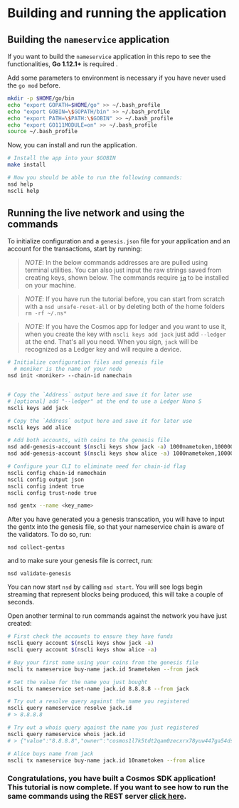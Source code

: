 # Building and running the application

## Building the `nameservice` application

If you want to build the `nameservice` application in this repo to see the functionalities, **Go 1.12.1+** is required .

Add some parameters to environment is necessary if you have never used the `go mod` before.

```bash
mkdir -p $HOME/go/bin
echo "export GOPATH=$HOME/go" >> ~/.bash_profile
echo "export GOBIN=\$GOPATH/bin" >> ~/.bash_profile
echo "export PATH=\$PATH:\$GOBIN" >> ~/.bash_profile
echo "export GO111MODULE=on" >> ~/.bash_profile
source ~/.bash_profile
```

Now, you can install and run the application.

```bash
# Install the app into your $GOBIN
make install

# Now you should be able to run the following commands:
nsd help
nscli help
```

## Running the live network and using the commands

To initialize configuration and a `genesis.json` file for your application and an account for the transactions, start by running:

> _*NOTE*_: In the below commands addresses are are pulled using terminal utilities. You can also just input the raw strings saved from creating keys, shown below. The commands require [`jq`](https://stedolan.github.io/jq/download/) to be installed on your machine.

> _*NOTE*_: If you have run the tutorial before, you can start from scratch with a `nsd unsafe-reset-all` or by deleting both of the home folders `rm -rf ~/.ns*`

> _*NOTE*_: If you have the Cosmos app for ledger and you want to use it, when you create the key with `nscli keys add jack` just add `--ledger` at the end. That's all you need. When you sign, `jack` will be recognized as a Ledger key and will require a device.

```bash
# Initialize configuration files and genesis file
  # moniker is the name of your node
nsd init <moniker> --chain-id namechain


# Copy the `Address` output here and save it for later use
# [optional] add "--ledger" at the end to use a Ledger Nano S
nscli keys add jack

# Copy the `Address` output here and save it for later use
nscli keys add alice

# Add both accounts, with coins to the genesis file
nsd add-genesis-account $(nscli keys show jack -a) 1000nametoken,100000000stake
nsd add-genesis-account $(nscli keys show alice -a) 1000nametoken,100000000stake

# Configure your CLI to eliminate need for chain-id flag
nscli config chain-id namechain
nscli config output json
nscli config indent true
nscli config trust-node true

nsd gentx --name <key_name>
```

After you have generated you a genesis transcation, you will have to input the gentx into the genesis file, so that your nameservice chain is aware of the validators. To do so, run:

`nsd collect-gentxs`

and to make sure your genesis file is correct, run:

`nsd validate-genesis`

You can now start `nsd` by calling `nsd start`. You will see logs begin streaming that represent blocks being produced, this will take a couple of seconds.

Open another terminal to run commands against the network you have just created:

```bash
# First check the accounts to ensure they have funds
nscli query account $(nscli keys show jack -a)
nscli query account $(nscli keys show alice -a)

# Buy your first name using your coins from the genesis file
nscli tx nameservice buy-name jack.id 5nametoken --from jack

# Set the value for the name you just bought
nscli tx nameservice set-name jack.id 8.8.8.8 --from jack

# Try out a resolve query against the name you registered
nscli query nameservice resolve jack.id
# > 8.8.8.8

# Try out a whois query against the name you just registered
nscli query nameservice whois jack.id
# > {"value":"8.8.8.8","owner":"cosmos1l7k5tdt2qam0zecxrx78yuw447ga54dsmtpk2s","price":[{"denom":"nametoken","amount":"5"}]}

# Alice buys name from jack
nscli tx nameservice buy-name jack.id 10nametoken --from alice
```

### Congratulations, you have built a Cosmos SDK application! This tutorial is now complete. If you want to see how to run the same commands using the REST server [click here](run-rest.md).
